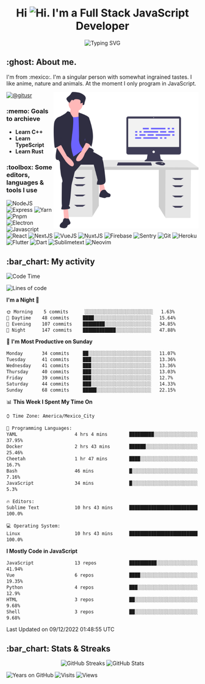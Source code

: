 <h1 align="center">Hi <img src="https://emojis.slackmojis.com/emojis/images/1579216111/7550/pikachu_wave.gif?1579216111" alt="Hi" width="28" />. I'm a Full Stack JavaScript Developer</h1>
<p align="center">
  <img src="https://readme-typing-svg.herokuapp.com?color=0389FF&amp;center=true&amp;lines=I+%E2%9D%A4%EF%B8%8F+JavaScript;I+%E2%9D%A4%EF%B8%8F+Anime;I+%E2%9D%A4%EF%B8%8F+Nature" alt="Typing SVG" />
</p>

<h2>:ghost: About me.</h2>
<p>
  I'm from :mexico:. I'm a singular person with somewhat ingrained tastes. I like anime, nature and animals. At the moment I only program in JavaScript.
</p>

<img src="https://raw.githubusercontent.com/hypernova7/hypernova7/main/static/images/undraw_feeling_proud_qne1.svg" align="right" alt="Hero Image" width="380" />

<p>
  <a href="https://t.me/gitusr"><img src="https://genx.vercel.app/api/icon/telegram" alt="@gitusr" /></a>
</p>

<h3>:memo: Goals to archieve</h3>
<ul>
  <li><strong>Learn C++</strong></li>
  <li><strong>Learn TypeScript</strong></li>
  <li><strong>Learn Rust</strong></li>
</ul>

<h3>:toolbox: Some editors, languages & tools I use</h3>
<p>
  <img src="https://genx.vercel.app/api/icon/node.js" alt="NodeJS" />
  <img src="https://genx.vercel.app/api/icon/express" alt="Express" />
  <img src="https://genx.vercel.app/api/icon/yarn" alt="Yarn" />
  <img src="https://genx.vercel.app/api/icon/pnpm" alt="Pnpm" />
  <img src="https://genx.vercel.app/api/icon/electron" alt="Electron" />
  <img src="https://genx.vercel.app/api/icon/javascript" alt="Javascript" />
  <img src="https://genx.vercel.app/api/icon/react" alt="React" />
  <img src="https://genx.vercel.app/api/icon/next.js" alt="NextJS" />
  <img src="https://genx.vercel.app/api/icon/vue.js" alt="VueJS" />
  <img src="https://genx.vercel.app/api/icon/nuxt.js" alt="NuxtJS" />
  <img src="https://genx.vercel.app/api/icon/firebase" alt="Firebase" />
  <img src="https://genx.vercel.app/api/icon/sentry" alt="Sentry" />
  <img src="https://genx.vercel.app/api/icon/git" alt="Git" />
  <img src="https://genx.vercel.app/api/icon/heroku" alt="Heroku" />
  <img src="https://genx.vercel.app/api/icon/flutter" alt="Flutter" />
  <img src="https://genx.vercel.app/api/icon/dart" alt="Dart" />
  <img src="https://genx.vercel.app/api/icon/sublimetext" alt="Sublimetext" />
  <img src="https://genx.vercel.app/api/icon/neovim" alt="Neovim" />
</p>

<h2>:bar_chart: My activity</h2>

<!--START_SECTION:waka-->
![Code Time](http://img.shields.io/badge/Code%20Time-1%2C586%20hrs%202%20mins-blue)

![Lines of code](https://img.shields.io/badge/From%20Hello%20World%20I%27ve%20Written-106%20Thousand%20lines%20of%20code-blue)

**I'm a Night 🦉** 

```text
🌞 Morning    5 commits      ░░░░░░░░░░░░░░░░░░░░░░░░░   1.63% 
🌆 Daytime    48 commits     ████░░░░░░░░░░░░░░░░░░░░░   15.64% 
🌃 Evening    107 commits    ████████░░░░░░░░░░░░░░░░░   34.85% 
🌙 Night      147 commits    ████████████░░░░░░░░░░░░░   47.88%

```
📅 **I'm Most Productive on Sunday** 

```text
Monday       34 commits     ██░░░░░░░░░░░░░░░░░░░░░░░   11.07% 
Tuesday      41 commits     ███░░░░░░░░░░░░░░░░░░░░░░   13.36% 
Wednesday    41 commits     ███░░░░░░░░░░░░░░░░░░░░░░   13.36% 
Thursday     40 commits     ███░░░░░░░░░░░░░░░░░░░░░░   13.03% 
Friday       39 commits     ███░░░░░░░░░░░░░░░░░░░░░░   12.7% 
Saturday     44 commits     ███░░░░░░░░░░░░░░░░░░░░░░   14.33% 
Sunday       68 commits     █████░░░░░░░░░░░░░░░░░░░░   22.15%

```


📊 **This Week I Spent My Time On** 

```text
⌚︎ Time Zone: America/Mexico_City

💬 Programming Languages: 
YAML                     4 hrs 4 mins        █████████░░░░░░░░░░░░░░░░   37.95% 
Docker                   2 hrs 43 mins       ██████░░░░░░░░░░░░░░░░░░░   25.46% 
Cheetah                  1 hr 47 mins        ████░░░░░░░░░░░░░░░░░░░░░   16.7% 
Bash                     46 mins             █░░░░░░░░░░░░░░░░░░░░░░░░   7.16% 
JavaScript               34 mins             █░░░░░░░░░░░░░░░░░░░░░░░░   5.3%

🔥 Editors: 
Sublime Text             10 hrs 43 mins      █████████████████████████   100.0%

💻 Operating System: 
Linux                    10 hrs 43 mins      █████████████████████████   100.0%

```

**I Mostly Code in JavaScript** 

```text
JavaScript               13 repos            ██████████░░░░░░░░░░░░░░░   41.94% 
Vue                      6 repos             ████░░░░░░░░░░░░░░░░░░░░░   19.35% 
Python                   4 repos             ███░░░░░░░░░░░░░░░░░░░░░░   12.9% 
HTML                     3 repos             ██░░░░░░░░░░░░░░░░░░░░░░░   9.68% 
Shell                    3 repos             ██░░░░░░░░░░░░░░░░░░░░░░░   9.68%

```



 Last Updated on 09/12/2022 01:48:55 UTC
<!--END_SECTION:waka-->

<h2>:bar_chart: Stats & Streaks</h2>
<p align="center">
  <img src="https://github-readme-streak-stats.herokuapp.com/?user=hypernova7&amp;theme=nord" alt="GitHub Streaks" width="49%" />
  <img src="https://gitcard.vercel.app/api?username=hypernova7&amp;show_icons=true&amp;theme=nord" alt="GitHub Stats" width="49%" />
</p>

<p align="left">
  <img src="https://badges.pufler.dev/years/hypernova7?style=for-the-badge&amp;color=0389ff&amp;labelColor=334455&amp;logo=github" alt="Years on GitHub" />
  <img src="https://badges.pufler.dev/visits/hypernova7/hypernova7?style=for-the-badge&amp;color=0389ff&amp;labelColor=334455&amp;logo=github" alt="Visits" />
  <img src="https://genx.vercel.app/api/views/hypernova7" alt="Views" />
</p>

